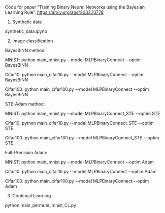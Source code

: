Code for paper "Training Binary Neural Networks using the Bayesian Learning Rule". https://arxiv.org/abs/2002.10778 

1. Synthetic data

synthetic_data.ipynb

2. Image classification

 BayesBiNN method: 
 
 MNIST: python main_mnist.py --model MLPBinaryConnect --optim BayesBiNN
 
 Cifar10: python main_cifar10.py --model MLPBinaryConnect --optim BayesBiNN
 
 Cifar100: python main_cifar100.py --model MLPBinaryConnect --optim BayesBiNN
 
 STE-Adam method: 
 
 MNIST: python main_mnist.py --model MLPBinaryConnect_STE --optim STE
 
 Cifar10: python main_cifar10.py --model MLPBinaryConnect_STE --optim STE
 
 Cifar100: python main_cifar100.py --model MLPBinaryConnect_STE --optim STE
 
 
 Full-Precision Adam: 
 
 MNIST: python main_mnist.py --model MLPBinaryConnect --optim Adam
 
 Cifar10: python main_cifar10.py --model MLPBinaryConnect --optim Adam
 
 Cifar100: python main_cifar100.py --model MLPBinaryConnect --optim Adam
 
3. Continual Learning

python main_permute_mnist_CL.py

